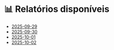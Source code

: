 # 📊 Relatórios disponíveis

- [2025-09-29](2025-09-29.md)
- [2025-09-30](2025-09-30.md)
- [2025-10-01](2025-10-01.md)
- [2025-10-02](2025-10-02.md)